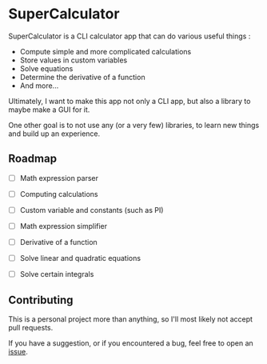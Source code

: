 # SuperCalculator

SuperCalculator is a CLI calculator app that can do various useful things :
  - Compute simple and more complicated calculations
  - Store values in custom variables
  - Solve equations
  - Determine the derivative of a function
  - And more...

Ultimately, I want to make this app not only a CLI app, but also a library to maybe
make a GUI for it.

One other goal is to not use any (or a very few) libraries, to learn new things and
build up an experience.


## Roadmap
  - [ ] Math expression parser
  - [ ] Computing calculations
  - [ ] Custom variable and constants (such as PI)
  - [ ] Math expression simplifier
  - [ ] Derivative of a function
  - [ ] Solve linear and quadratic equations
  - [ ] Solve certain integrals


## Contributing 
  This is a personal project more than anything, so I'll most likely not accept pull requests.
  
  If you have a suggestion, or if you encountered a bug, feel free to open an [issue](https://github.com/leo-210/SuperCalculator/issues).
 
